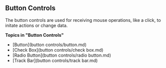 ## Button Controls

The button controls are used for receiving mouse operations, like a click, to initate actions or change data.

**Topics in "Button Controls"**
* [Button](button controls/button.md)
* [Check Box](button controls/check box.md)
* [Radio Button](button controls/radio button.md)
* [Track Bar](button controls/track bar.md)